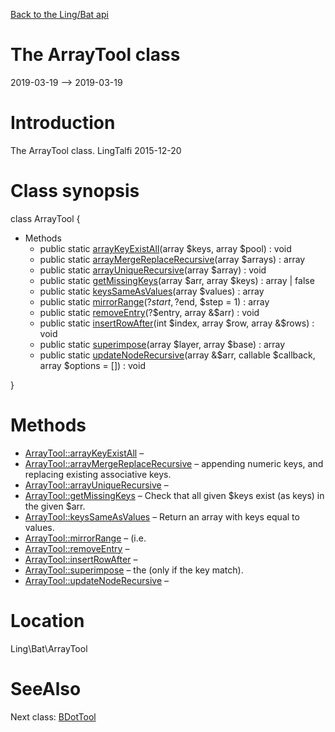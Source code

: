 [Back to the Ling/Bat api](https://github.com/lingtalfi/Bat/blob/master/doc/api/Ling/Bat.md)



The ArrayTool class
================
2019-03-19 --> 2019-03-19






Introduction
============

The ArrayTool class.
LingTalfi 2015-12-20



Class synopsis
==============


class <span class="pl-k">ArrayTool</span>  {

- Methods
    - public static [arrayKeyExistAll](https://github.com/lingtalfi/Bat/blob/master/doc/api/Ling/Bat/ArrayTool/arrayKeyExistAll.md)(array $keys, array $pool) : void
    - public static [arrayMergeReplaceRecursive](https://github.com/lingtalfi/Bat/blob/master/doc/api/Ling/Bat/ArrayTool/arrayMergeReplaceRecursive.md)(array $arrays) : array
    - public static [arrayUniqueRecursive](https://github.com/lingtalfi/Bat/blob/master/doc/api/Ling/Bat/ArrayTool/arrayUniqueRecursive.md)(array $array) : void
    - public static [getMissingKeys](https://github.com/lingtalfi/Bat/blob/master/doc/api/Ling/Bat/ArrayTool/getMissingKeys.md)(array $arr, array $keys) : array | false
    - public static [keysSameAsValues](https://github.com/lingtalfi/Bat/blob/master/doc/api/Ling/Bat/ArrayTool/keysSameAsValues.md)(array $values) : array
    - public static [mirrorRange](https://github.com/lingtalfi/Bat/blob/master/doc/api/Ling/Bat/ArrayTool/mirrorRange.md)(?$start, ?$end, $step = 1) : array
    - public static [removeEntry](https://github.com/lingtalfi/Bat/blob/master/doc/api/Ling/Bat/ArrayTool/removeEntry.md)(?$entry, array &$arr) : void
    - public static [insertRowAfter](https://github.com/lingtalfi/Bat/blob/master/doc/api/Ling/Bat/ArrayTool/insertRowAfter.md)(int $index, array $row, array &$rows) : void
    - public static [superimpose](https://github.com/lingtalfi/Bat/blob/master/doc/api/Ling/Bat/ArrayTool/superimpose.md)(array $layer, array $base) : array
    - public static [updateNodeRecursive](https://github.com/lingtalfi/Bat/blob/master/doc/api/Ling/Bat/ArrayTool/updateNodeRecursive.md)(array &$arr, callable $callback, array $options = []) : void

}






Methods
==============

- [ArrayTool::arrayKeyExistAll](https://github.com/lingtalfi/Bat/blob/master/doc/api/Ling/Bat/ArrayTool/arrayKeyExistAll.md) &ndash; 
- [ArrayTool::arrayMergeReplaceRecursive](https://github.com/lingtalfi/Bat/blob/master/doc/api/Ling/Bat/ArrayTool/arrayMergeReplaceRecursive.md) &ndash; appending numeric keys, and replacing existing associative keys.
- [ArrayTool::arrayUniqueRecursive](https://github.com/lingtalfi/Bat/blob/master/doc/api/Ling/Bat/ArrayTool/arrayUniqueRecursive.md) &ndash; 
- [ArrayTool::getMissingKeys](https://github.com/lingtalfi/Bat/blob/master/doc/api/Ling/Bat/ArrayTool/getMissingKeys.md) &ndash; Check that all given $keys exist (as keys) in the given $arr.
- [ArrayTool::keysSameAsValues](https://github.com/lingtalfi/Bat/blob/master/doc/api/Ling/Bat/ArrayTool/keysSameAsValues.md) &ndash; Return an array with keys equal to values.
- [ArrayTool::mirrorRange](https://github.com/lingtalfi/Bat/blob/master/doc/api/Ling/Bat/ArrayTool/mirrorRange.md) &ndash; (i.e.
- [ArrayTool::removeEntry](https://github.com/lingtalfi/Bat/blob/master/doc/api/Ling/Bat/ArrayTool/removeEntry.md) &ndash; 
- [ArrayTool::insertRowAfter](https://github.com/lingtalfi/Bat/blob/master/doc/api/Ling/Bat/ArrayTool/insertRowAfter.md) &ndash; 
- [ArrayTool::superimpose](https://github.com/lingtalfi/Bat/blob/master/doc/api/Ling/Bat/ArrayTool/superimpose.md) &ndash; the <layer> (only if the key match).
- [ArrayTool::updateNodeRecursive](https://github.com/lingtalfi/Bat/blob/master/doc/api/Ling/Bat/ArrayTool/updateNodeRecursive.md) &ndash; 





Location
=============
Ling\Bat\ArrayTool


SeeAlso
==============
Next class: [BDotTool](https://github.com/lingtalfi/Bat/blob/master/doc/api/Ling/Bat/BDotTool.md)<br>
